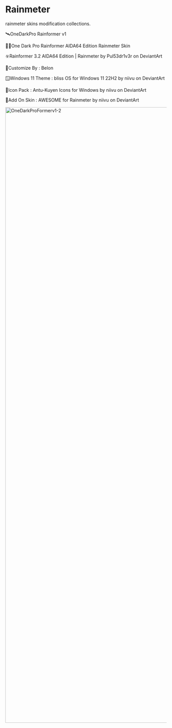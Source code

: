 # Rainmeter
rainmeter skins modification collections.

🛰️OneDarkPro Rainformer v1 

🧑‍🚀One Dark Pro Rainformer AIDA64 Edition Rainmeter Skin 

☣️Rainformer 3.2 AIDA64 Edition | Rainmeter by Pul53dr1v3r on DeviantArt

🧔Customize By : Belon

🪟Windows 11 Theme  : bliss OS for Windows 11 22H2 by niivu on DeviantArt

🐝Icon Pack : Antu-Kuyen Icons for Windows by niivu on DeviantArt

🎨Add On Skin :  AWESOME for Rainmeter by niivu on DeviantArt

<img width="1920" alt="OneDarkProFormerv1-2" src="https://user-images.githubusercontent.com/15804741/193195665-026eedb3-a448-4d67-8b69-e71e3eca1a46.png">
